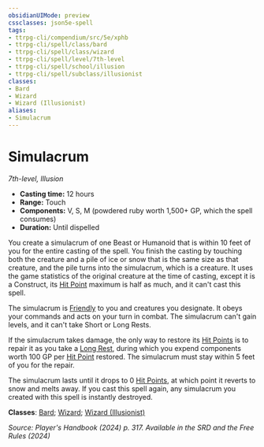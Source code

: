 ```yaml
---
obsidianUIMode: preview
cssclasses: json5e-spell
tags:
- ttrpg-cli/compendium/src/5e/xphb
- ttrpg-cli/spell/class/bard
- ttrpg-cli/spell/class/wizard
- ttrpg-cli/spell/level/7th-level
- ttrpg-cli/spell/school/illusion
- ttrpg-cli/spell/subclass/illusionist
classes:
- Bard
- Wizard
- Wizard (Illusionist)
aliases:
- Simulacrum
---
```

# Simulacrum
*7th-level, Illusion*  


- **Casting time:** 12 hours
- **Range:** Touch
- **Components:** V, S, M (powdered ruby worth 1,500+ GP, which the spell consumes)
- **Duration:** Until dispelled

You create a simulacrum of one Beast or Humanoid that is within 10 feet of you for the entire casting of the spell. You finish the casting by touching both the creature and a pile of ice or snow that is the same size as that creature, and the pile turns into the simulacrum, which is a creature. It uses the game statistics of the original creature at the time of casting, except it is a Construct, its [Hit Point](Інструменти%20ДМ/CLI/rules/variant-rules/hit-points-xphb.md) maximum is half as much, and it can't cast this spell.

The simulacrum is [Friendly](Інструменти%20ДМ/CLI/rules/variant-rules/friendly-attitude-xphb.md) to you and creatures you designate. It obeys your commands and acts on your turn in combat. The simulacrum can't gain levels, and it can't take Short or Long Rests.

If the simulacrum takes damage, the only way to restore its [Hit Points](Інструменти%20ДМ/CLI/rules/variant-rules/hit-points-xphb.md) is to repair it as you take a [Long Rest](Інструменти%20ДМ/CLI/rules/variant-rules/long-rest-xphb.md), during which you expend components worth 100 GP per [Hit Point](Інструменти%20ДМ/CLI/rules/variant-rules/hit-points-xphb.md) restored. The simulacrum must stay within 5 feet of you for the repair.

The simulacrum lasts until it drops to 0 [Hit Points](Інструменти%20ДМ/CLI/rules/variant-rules/hit-points-xphb.md), at which point it reverts to snow and melts away. If you cast this spell again, any simulacrum you created with this spell is instantly destroyed.

**Classes**: [Bard](Інструменти%20ДМ/CLI/lists/list-spells-classes-bard.md); [Wizard](Інструменти%20ДМ/CLI/lists/list-spells-classes-wizard.md); [Wizard (Illusionist)](Інструменти%20ДМ/CLI/lists/list-spells-classes-illusionist-xphb.md "subclass=XPHB;class=XPHB")

*Source: Player's Handbook (2024) p. 317. Available in the <span title='Systems Reference Document (5.2)'>SRD</span> and the Free Rules (2024)*